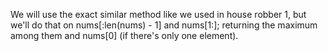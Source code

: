 ​We will use the exact similar method like we used in house robber 1, but we'll do that on nums[:len(nums) - 1] and nums[1:]; returning the maximum among them and nums[0] (if there's only one element).
